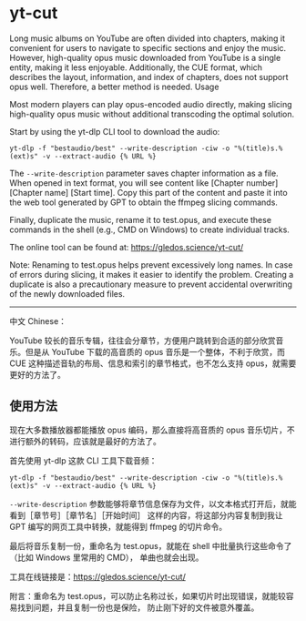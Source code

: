 # yt-cut

Long music albums on YouTube are often divided into chapters, making it convenient for users to navigate to specific
sections and enjoy the music. However, high-quality opus music downloaded from YouTube is a single entity, making it
less enjoyable. Additionally, the CUE format, which describes the layout, information, and index of chapters, does not
support opus well. Therefore, a better method is needed.
Usage

Most modern players can play opus-encoded audio directly, making slicing high-quality opus music without additional
transcoding the optimal solution.

Start by using the yt-dlp CLI tool to download the audio:

```shell
yt-dlp -f "bestaudio/best" --write-description -ciw -o "%(title)s.%(ext)s" -v --extract-audio {% URL %}
```

The `--write-description` parameter saves chapter information as a file. When opened in text format, you will see
content like [Chapter number] [Chapter name] [Start time]. Copy this part of the content and paste it into the web tool
generated by GPT to obtain the ffmpeg slicing commands.

Finally, duplicate the music, rename it to test.opus, and execute these commands in the shell (e.g., CMD on Windows) to
create individual tracks.

The online tool can be found at: <https://gledos.science/yt-cut/>

Note: Renaming to test.opus helps prevent excessively long names. In case of errors during slicing, it makes it easier
to identify the problem. Creating a duplicate is also a precautionary measure to prevent accidental overwriting of the
newly downloaded files.

---

中文 Chinese：

YouTube 较长的音乐专辑，往往会分章节，方便用户跳转到合适的部分欣赏音乐。但是从 YouTube 下载的高音质的 opus
音乐是一个整体，不利于欣赏，而 CUE 这种描述音轨的布局、信息和索引的章节格式，也不怎么支持 opus，就需要更好的方法了。

## 使用方法

现在大多数播放器都能播放 opus 编码，那么直接将高音质的 opus 音乐切片，不进行额外的转码，应该就是最好的方法了。

首先使用 yt-dlp 这款 CLI 工具下载音频：

```shell
yt-dlp -f "bestaudio/best" --write-description -ciw -o "%(title)s.%(ext)s" -v --extract-audio {% URL %}
```

`--write-description` 参数能够将章节信息保存为文件，以文本格式打开后，就能看到［章节号］［章节名］［开始时间］
这样的内容，将这部分内容复制到我让 GPT 编写的网页工具中转换，就能得到 ffmpeg 的切片命令。

最后将音乐复制一份，重命名为 test.opus，就能在 shell 中批量执行这些命令了（比如 Windows 里常用的 CMD），
单曲也就会出现。

工具在线链接是：<https://gledos.science/yt-cut/>

附言：重命名为 test.opus，可以防止名称过长，如果切片时出现错误，就能较容易找到问题，并且复制一份也是保险，
防止刚下好的文件被意外覆盖。
